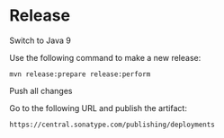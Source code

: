 # Release

Switch to Java 9

Use the following command to make a new release:
```
mvn release:prepare release:perform
```

Push all changes

Go to the following URL and publish the artifact:

```
https://central.sonatype.com/publishing/deployments
```
